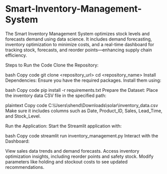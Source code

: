 # Smart-Inventory-Management-System
The Smart Inventory Management System optimizes stock levels and forecasts demand using data science. It includes demand forecasting, inventory optimization to minimize costs, and a real-time dashboard for tracking stock, forecasts, and reorder points—enhancing supply chain efficiency.

Steps to Run the Code
Clone the Repository:

bash
Copy code
git clone <repository_url>
cd <repository_name>
Install Dependencies: Ensure you have the required packages. Install them using:

bash
Copy code
pip install -r requirements.txt
Prepare the Dataset: Place the inventory data CSV file in the specified path:

plaintext
Copy code
C:\Users\shend\Downloads\solar\inventory_data.csv
Make sure it includes columns such as Date, Product_ID, Sales, Lead_Time, and Stock_Level.

Run the Application: Start the Streamlit application with:

bash
Copy code
streamlit run inventory_management.py
Interact with the Dashboard:

View sales data trends and demand forecasts.
Access inventory optimization insights, including reorder points and safety stock.
Modify parameters like holding and stockout costs to see updated recommendations.
